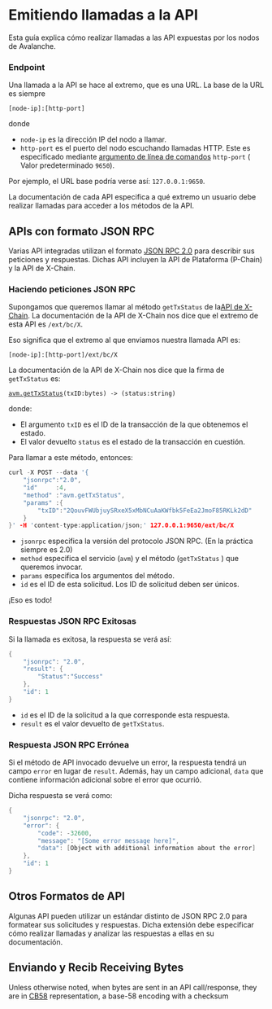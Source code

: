 # Emitiendo llamadas a la API

Esta guía explica cómo realizar llamadas a las API expuestas por los nodos de Avalanche.

### Endpoint <a id="endpoint"></a>

Una llamada a la API se hace al extremo, que es una URL. La base de la URL es siempre

`[node-ip]:[http-port]`

donde

* `node-ip` es la dirección IP del nodo a llamar.
* `http-port` es el puerto del nodo escuchando llamadas HTTP. Este es especificado mediante [argumento de línea de comandos](../references/command-line-interface.md#http-server) `http-port` \( Valor predeterminado `9650`\).

Por ejemplo, el URL base podría verse así: `127.0.0.1:9650`.

La documentación de cada API especifica a qué extremo un usuario debe realizar llamadas para acceder a los métodos de la API.

## APIs con formato JSON RPC

Varias API integradas utilizan el formato [JSON RPC 2.0](https://www.jsonrpc.org/specification) para describir sus peticiones y respuestas. Dichas API incluyen la API de Plataforma (P-Chain) y la API de X-Chain.

### Haciendo peticiones JSON RPC

Supongamos que queremos llamar al método `getTxStatus` de la[API de X-Chain](exchange-chain-x-chain-api.md).  La documentación de la API de X-Chain nos dice que el extremo de esta API es `/ext/bc/X`.

Eso significa que el extremo al que enviamos nuestra llamada API es:

`[node-ip]:[http-port]/ext/bc/X`

La documentación de la API de X-Chain nos dice que la firma de `getTxStatus` es:

[`avm.getTxStatus`](exchange-chain-x-chain-api.md#avm-gettxstatus)`(txID:bytes) -> (status:string)`

donde:

* El argumento `txID` es el ID de la transacción de la que obtenemos el estado.
* El valor devuelto  `status` es el estado de la transacción en cuestión.

Para llamar a este método, entonces:

```cpp
curl -X POST --data '{
    "jsonrpc":"2.0",
    "id"     :4,
    "method" :"avm.getTxStatus",
    "params" :{
        "txID":"2QouvFWUbjuySRxeX5xMbNCuAaKWfbk5FeEa2JmoF85RKLk2dD"
    }
}' -H 'content-type:application/json;' 127.0.0.1:9650/ext/bc/X
```

* `jsonrpc` especifica la versión del protocolo JSON RPC. \(En la práctica siempre es 2.0\)
* `method` especifica el servicio \(`avm`\) y el método \(`getTxStatus` \) que queremos invocar.
* `params` especifica los argumentos del método.
* `id` es el ID de esta solicitud. Los ID de solicitud deben ser únicos.

¡Eso es todo!

### Respuestas JSON RPC Exitosas 

Si la llamada es exitosa, la respuesta se verá así:

```cpp
{
    "jsonrpc": "2.0",
    "result": {
        "Status":"Success"
    },
    "id": 1
}
```

* `id` es el ID de la solicitud a la que corresponde esta respuesta.
* `result` es el valor devuelto de `getTxStatus`.

### Respuesta JSON RPC Errónea

Si el método de API invocado devuelve un error, la respuesta tendrá un campo `error`  en lugar de `result`. Además, hay un campo adicional, `data` que contiene información adicional sobre el error que ocurrió.

Dicha respuesta se verá como:

```cpp
{
    "jsonrpc": "2.0",
    "error": {
        "code": -32600,
        "message": "[Some error message here]",
        "data": [Object with additional information about the error]
    },
    "id": 1
}
```

## Otros Formatos de API

Algunas API pueden utilizar un estándar distinto de JSON RPC 2.0 para formatear sus solicitudes y respuestas. Dicha extensión debe especificar cómo realizar llamadas y analizar las respuestas a ellas en su documentación.

## Enviando y Recib Receiving Bytes

Unless otherwise noted, when bytes are sent in an API call/response, they are in [CB58](https://support.avalabs.org/en/articles/4587395-what-is-cb58) representation, a base-58 encoding with a checksum

<!--stackedit_data:
eyJoaXN0b3J5IjpbLTEwMTI1ODI1NTBdfQ==
-->